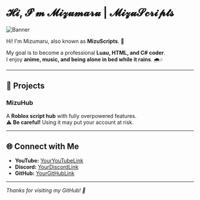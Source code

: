 # 𝓗𝓲, 𝓘'𝓶 𝓜𝓲𝔃𝓾𝓶𝓪𝓻𝓾 | 𝓜𝓲𝔃𝓾𝓢𝓬𝓻𝓲𝓹𝓽𝓼

![Banner](https://i.imgur.com/yourImageLink.png) <!-- Replace with your image link -->

Hi! I'm Mizumaru, also known as **MizuScripts**. 👋  

My goal is to become a professional **Luau, HTML, and C# coder**.  
I enjoy **anime, music, and being alone in bed while it rains**. 🌧️🎶  

---

## 📌 Projects

### **MizuHub**
A **Roblox script hub** with fully overpowered features.  
⚠️ **Be careful!** Using it may put your account at risk.  

---

## 🌐 Connect with Me

- **YouTube:** [YourYouTubeLink](https://youtube.com/)  
- **Discord:** [YourDiscordLink](https://discord.gg/)  
- **GitHub:** [YourGitHubLink](https://github.com/)  

---

*Thanks for visiting my GitHub! 💖*
